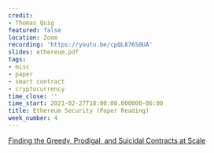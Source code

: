 ```yaml
---
credit:
- Thomas Quig
featured: false
location: Zoom
recording: 'https://youtu.be/cpQL876S0UA'
slides: ethereum.pdf
tags:
- misc
- paper
- smart contract
- cryptocurrency
time_close: ''
time_start: 2021-02-27T18:00:00.000000-06:00
title: Ethereum Security (Paper Reading)
week_number: 4
---
```

[Finding the Greedy, Prodigal, and Suicidal Contracts at Scale](https://doi.org/10.48550/arXiv.1802.06038)
